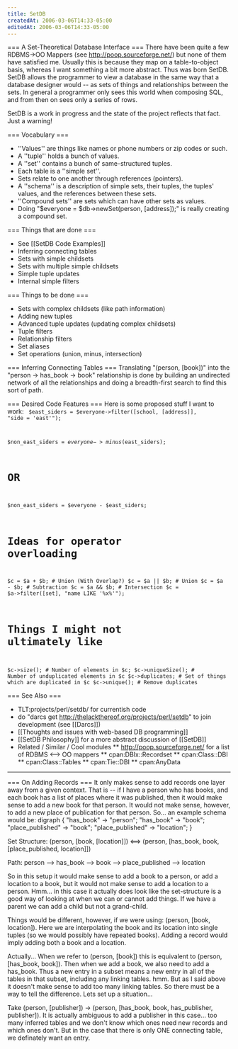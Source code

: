 ```yaml
---
title: SetDB
createdAt: 2006-03-06T14:33-05:00
editedAt: 2006-03-06T14:33-05:00
---
```


=== A Set-Theoretical Database Interface ===
There have been quite a few RDBMS->OO Mappers (see http://poop.sourceforge.net/) but none of them have satisfied me. Usually this is because they map on a table-to-object basis, whereas I want something a bit more abstract. Thus was born SetDB. SetDB allows the programmer to view a database in the same way that a database designer would -- as sets of things and relationships between the sets. In general a programmer only sees this world when composing SQL, and from then on sees only a series of rows.

SetDB is a work in progress and the state of the project reflects that fact. Just a warning!

=== Vocabulary ===
* ''Values'' are things like names or phone numbers or zip codes or such.
* A ''tuple'' holds a bunch of values.
* A ''set'' contains a bunch of same-structured tuples.
* Each table is a ''simple set''.
* Sets relate to one another through references (pointers).
* A ''schema'' is a description of simple sets, their tuples, the tuples' values, and the references between these sets.
* ''Compound sets'' are sets which can have other sets as values.
* Doing "$everyone = $db->newSet(person, [address]);" is really creating a compound set.

=== Things that are done ===
* See [[SetDB Code Examples]]
* Inferring connecting tables
* Sets with simple childsets
* Sets with multiple simple childsets
* Simple tuple updates
* Internal simple filters

=== Things to be done ===
* Sets with complex childsets (like path information)
* Adding new tuples
* Advanced tuple updates (updating complex childsets)
* Tuple filters
* Relationship filters
* Set aliases
* Set operations (union, minus, intersection)

=== Inferring Connecting Tables ===
Translating "(person, [book])" into the "person -> has_book -> book" relationship is done by building an undirected network of all the relationships and doing a breadth-first search to find this sort of path.

=== Desired Code Features ===
Here is some proposed stuff I want to work:
<code>
  $east_siders = $everyone->filter([school, [address]], "side = 'east'");

  $non_east_siders = $everyone->minus($east_siders);
  # OR
  $non_east_siders = $everyone - $east_siders;

  # Ideas for operator overloading
  $c = $a +  $b;  # Union (With Overlap?)
  $c = $a || $b;  # Union
  $c = $a -  $b;  # Subtraction
  $c = $a && $b;  # Intersection
  $c = $a->filter([set], "name LIKE '%x%'");

  # Things I might not ultimately like
  $c->size(); # Number of elements in $c;
  $c->uniqueSize(); # Number of unduplicated elements in $c
  $c->duplicates; # Set of things which are duplicated in $c
  $c->unique(); # Remove duplicates
</code>


=== See Also ===
* TLT:projects/perl/setdb/ for currentish code
* do "darcs get http://thelackthereof.org/projects/perl/setdb" to join development (see [[Darcs]])
* [[Thoughts and issues with web-based DB programming]]
* [[SetDB Philosophy]] for a more abstract discussion of [[SetDB]]
* Related / Similar / Cool modules
** http://poop.sourceforge.net/ for a list of RDBMS <--> OO mappers
** cpan:DBIx::Recordset
** cpan:Class::DBI
** cpan:Class::Tables
** cpan:Tie::DBI
** cpan:AnyData

----

=== On Adding Records ===
It only makes sense to add records one layer away from a given context. That is -- if I have a person who has books, and each book has a list of places where it was published, then it would make sense to add a new book for that person. It would not make sense, however, to add a new place of publication for that person. So... an example schema would be:
<graph>
digraph {
  "has_book" -> "person";
  "has_book" -> "book";
  "place_published" -> "book";
  "place_published" -> "location";
}
</graph>

<clear>

Set Structure:
  (person, [book, [location]]) <==> (person, [has_book, book, [place_published, location]])

Path:
  person --> has_book --> book --> place_published --> location

So in this setup it would make sense to add a book to a person, or add a location to a book, but it would not make sense to add a location to a person. Hmm... in this case it actually does look like the set-structure is a good way of looking at when we can or cannot add things. If we have a parent we can add a child but not a grand-child.

Things would be different, however, if we were using: (person, [book, location]). Here we are interpolating the book and its location into single tuples (so we would possibly have repeated books). Adding a record would imply adding both a book and a location.

Actually... When we refer to (person, [book]) this is equivalent to (person, [has_book, book]). Then when we add a book, we also need to add a has_book. Thus a new entry in a subset means a new entry in all of the tables in that subset, including any linking tables. hmm. But as I said above it doesn't make sense to add too many linking tables. So there must be a way to tell the difference. Lets set up a situation...

Take (person, [publisher]) -> (person, [has_book, book, has_publisher, publisher]). It is actually ambiguous to add a publisher in this case... too many inferred tables and we don't know which ones need new records and which ones don't. But in the case that there is only ONE connecting table, we definately want an entry.

